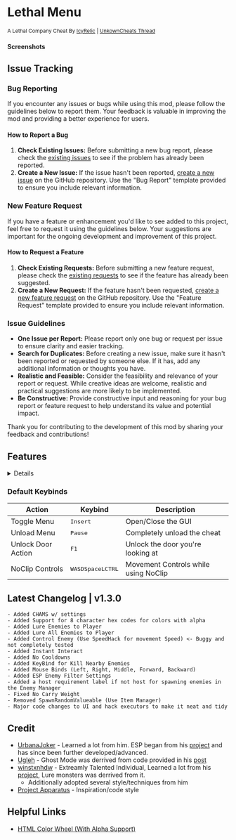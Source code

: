 # Lethal Menu
<sup>A Lethal Company Cheat By [IcyRelic](https://github.com/icyrelic) | [UnkownCheats Thread](https://www.unknowncheats.me/forum/lethal-company/615575-lethal-menu-lethal-company-cheat.html)</sup>

#### Screenshots

## Issue Tracking

### Bug Reporting

If you encounter any issues or bugs while using this mod, please follow the guidelines below to report them. Your feedback is valuable in improving the mod and providing a better experience for users.

#### How to Report a Bug

1. **Check Existing Issues:** Before submitting a new bug report, please check the [existing issues](https://github.com/IcyRelic/LethalMenu/labels/bug) to see if the problem has already been reported.
2. **Create a New Issue:** If the issue hasn't been reported, [create a new issue](https://github.com/IcyRelic/LethalMenu/issues/new?assignees=IcyRelic&labels=bug&projects=&template=bug_report.md&title=%5BBUG%5D) on the GitHub repository. Use the "Bug Report" template provided to ensure you include relevant information.

### New Feature Request

If you have a feature or enhancement you'd like to see added to this project, feel free to request it using the guidelines below. Your suggestions are important for the ongoing development and improvement of this project.

#### How to Request a Feature

1. **Check Existing Requests:** Before submitting a new feature request, please check the [existing requests](https://github.com/IcyRelic/LethalMenu/labels/enhancement) to see if the feature has already been suggested.
2. **Create a New Request:** If the feature hasn't been requested, [create a new feature request](https://github.com/IcyRelic/LethalMenu/issues/new?assignees=IcyRelic&labels=enhancement&projects=&template=feature-request.md&title=%5BFeature%5D) on the GitHub repository. Use the "Feature Request" template provided to ensure you include relevant information.

### Issue Guidelines
- **One Issue per Report:** Please report only one bug or request per issue to ensure clarity and easier tracking.
- **Search for Duplicates:** Before creating a new issue, make sure it hasn't been reported or requested by someone else. If it has, add any additional information or thoughts you have.
- **Realistic and Feasible:** Consider the feasibility and relevance of your report or request. While creative ideas are welcome, realistic and practical suggestions are more likely to be implemented.
- **Be Constructive:** Provide constructive input and reasoning for your bug report or feature request to help understand its value and potential impact.

Thank you for contributing to the development of this mod by sharing your feedback and contributions!

## Features
<details>

  #### Self Cheats
  - **God Mode:** Invincibility, works alongside instant monster kills.
  - **Super Jump:** Adjustable jump height for enhanced mobility.
  - **Fast Climb:** Variable climbing speed for quick ascents.
  - **Movement Speed:** Customizable character speed for swift traversal.
  - **Night Vision:** Enhanced visibility in low-light environments.
  - **Unlimited Stamina:** Infinite character stamina for prolonged activities.
  - **Unlimited Battery:** Endless power supply for applicable in-game devices.
  - **Reach:** Extended interaction range for reaching distant objects.
  - **Unlock Doors:** Bypass locks effortlessly with a key bind (default F1).
  - **Add/Remove Experience:** Modify character experience points as desired.
  - **Teleport Spawn/Entrance/Dungeon/Saved Position:** Instantaneous travel to specified locations.
  - **No Clip:** Pass through solid objects for unrestricted exploration.
  - **No Carry Weight:** Eliminate weight restrictions for inventory items.
  - **Build Anywhere:** Construct structures without location limitations.
  - **Loot Through Walls:** Access loot items even behind obstacles.
  - **Interact Through Walls:** Perform actions through barriers and surfaces.
  - **Ghost Mode (Credit @Ugleh):** Incorporate ghostly attributes for unique gameplay.
  - **Free Camera:** Detach the camera for unrestricted viewing.

  #### Troll
  - **Toggle Ship Lights:** Turn the ship lights on/off from anywhere
  - **Toggle Ship Horn:** Toggle the ship horn on/off form anywhere
  - **Blow Up All Landmines:** Trigger detonation for all placed landmines.
  - **Toggle All Landmines:** Activate/Deactive all landmines
  - **Toggle All Turrets:** Activate/Deactive all turrets
  - **Kill All Enemies:** Annihilate all enemy entities in the game.
  - **Stun All Enemies:** Stun all enemies in the game temporarily.
  - **Teleport All Items (Client Only):** Teleports all items currently outside the ship to your location
  - **Force Tentacle Attack:** Make the company attack at the sales desk
  - **Make Bridge Fall (Host Only, Vow):** Host-exclusive ability to make the bridge collapse.
  - **Toggle Factory Lights (Host Only):** Host-exclusive ability to control factory lights.
  - **Flicker Factory Lights (Host Only):** Host-exclusive ability to make factory lights flicker.

  #### Server
  - **Info Status - Body Count:** Display the count of bodies in the game.
  - **Info Status - Enemy Count:** Show the current count of enemies.
  - **Info Status - Object Scan:** Provide information on the total value and item count during object scanning.
  - **Info Status - Quota:** Display information related to the quota in the game.
  - **Info Status - Ship value:** Show the current value of the ship.
  - **Give/Set/Remove Credits:** Manage in-game credits by giving, setting, or removing them.
  - **Force Ship Land:** Trigger the ship to land
  - **Force Ship Leave:** Trigger the ship to leave the current moon
  - **Spawn More Scrap (Host Only):** Host-exclusive feature to spawn additional scrap.
  - **Edit Quota (Host Only):** Modify the current quota
  - **Scrap Amount Multiplier (Host Only):** Modify the amount of scrap that spawns on the map by default.
  - **Scrap Value Multiplier (Host Only):** Modify the value of scrap that spawns on the map.
  - **Enemy Manager:** Kill, Teleport, Lure, and Spawn any enemy on any map
    - Spawning enemies requires host
    - Lure, Teleport require a selected player in the players tab
  - **Unlockables Manager:** Spawn any ship unlockables for free
    - Host can spawn an infinate amount of each object
  - **Item Manager (Host Only):** Spawn any item in the game with a custom scrap value

  #### Visuals
  - **Always show clock:** Display the in-game clock consistently.
  - **Simple Clock:** A simple digital clock always show at the top center of the screen.
  - **No Fog:** Remove all fog for clearer visibility.
  - **Breadcrumbs:** Leave a numbered trail to mark your path.
  - **Crosshair:** Enable a crosshair for precise aiming.
    - Current Types: X, + 
  - **Object ESP:** Label scrap and other objects through walls.
  - **Enemy ESP:** Label enemies through walls.
    - Enemy Filter: Enable/Disable certain enemy types such as Passive/Docile enemies on esp 
  - **Player ESP:** Label players through walls.
  - **Entrance / Exit ESP:** Label dungeon entrance / exit doors through walls.
  - **Landmine ESP:** Label landmines through walls with terminal codes.
  - **Turret ESP:** Label turrets through walls with terminal codes.
  - **Ship ESP:** Label the ship door through walls.
  - **Steam Valve ESP:** Label busted steam valves through walls
  - **Big Door ESP:** Label big powered doors through walls with terminal codes.
  - **Locked Doors ESP:** Label locked doors through walls. 
  - **Breaker Box ESP:** Label the breaker box through walls
  - **CHAMS:** Enable chams for each esp to additionally highlght and physically see it through walls
    - Min Distance Setting: Disables chams for objects closer than this distance

  #### Other Players
  - **Heal:** Restore player health.
  - **Teleport To Them:** Instantly teleport to a player's position.
  - **Kill Player:** Eliminate a specific player.
  - **Lightning Strike:** Summon a lightning strike.
  - **Death Notifications:** Receive notifications for player deaths.
  - **Kill Everyone:** Annihilate all players in the game.
  - **Kill Everyone Except You:** Wipe out all players except yourself.
  - **Spectate Player:** Observe the gameplay from another player's perspective.
  - **Mini Cam Spectate Player:** Set up a small camera view in the top right for spectating a player.
  - **Lure All Enemies:** Attract the attention of all enemies to a player.
  - **Teleport All Enemies:** Instantaneously relocate all enemies to a player's position.
  - **Spider Web (Requires Spider)**: Spawns spider webs around a player.

  #### Miscellaneous
  - **Key Binds:** Configure custom key bindings.
  - **Customizable Settings:** Tailor various in-game settings to your preferences.
  - **Config File to save settings:** Save and load settings using a configuration file.
  - **GUI Size Settings:** Adjust the size of the graphical user interface. Including esp labels
  - **Color Settings:** Customize the colors used for nearly everything.
  - **Togglable Hacks save with settings:** Enable or disable hacks with settings that persist.
  - **Toggle Cursor:** Turn the in-game cursor on or off.
</details>

### Default Keybinds

| Action       | Keybind       | Description   |
| ------------ | ------------- | ------------- |
| Toggle Menu  | <kbd>Insert</kbd> | Open/Close the GUI |
| Unload Menu  | <kbd>Pause</kbd> | Completely unload the cheat |
| Unlock Door Action  | <kbd>F1</kbd> | Unlock the door you're looking at|
| NoClip Controls  | <kbd>W</kbd><kbd>A</kbd><kbd>S</kbd><kbd>D</kbd><kbd>Space</kbd><kbd>LCTRL</kbd> | Movement Controls while using NoClip |

## Latest Changelog | v1.3.0
```
- Added CHAMS w/ settings
- Added Support for 8 character hex codes for colors with alpha
- Added Lure Enemies to Player
- Added Lure All Enemies to Player
- Added Control Enemy (Use SpeedHack for movement Speed) <- Buggy and not completely tested
- Added Instant Interact
- Added No Cooldowns
- Added KeyBind for Kill Nearby Enemies
- Added Mouse Binds (Left, Right, Middle, Forward, Backward)
- Added ESP Enemy Filter Settings
- Added a host requirement label if not host for spawning enemies in the Enemy Manager
- Fixed No Carry Weight
- Removed SpawnRandomValueable (Use Item Manager)
- Major code changes to UI and hack executors to make it neat and tidy
```

## Credit
  - [UrbanaJoker](https://www.unknowncheats.me/forum/members/2470892.html) - Learned a lot from him. ESP began from his [project](https://www.unknowncheats.me/forum/lethal-company/613770-infinite-company-lethal-company-cheat.html) and has since been further developed/advanced.
  - [Ugleh](https://www.unknowncheats.me/forum/members/1305791.html) - Ghost Mode was derrived from code provided in his [post](https://www.unknowncheats.me/forum/3949378-post150.html)
  - [winstxnhdw](https://www.unknowncheats.me/forum/members/5891304.html) - Extreamly Talented Individual, Learned a lot from his [project](https://github.com/winstxnhdw/lc-hax/), Lure monsters was derrived from it.
    - Additionally adopted several style/techniques from him
  - [Project Apparatus](https://github.com/KaylinOwO/Project-Apparatus/) - Inspiration/code style

## Helpful Links
  - [HTML Color Wheel (With Alpha Support)](https://rgbacolorpicker.com/color-wheel-picker)
